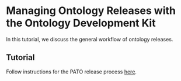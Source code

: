 # Managing Ontology Releases with the Ontology Development Kit

In this tutorial, we discuss the general workflow of ontology releases. 


## Tutorial
Follow instructions for the PATO release process [here](http://pato-ontology.github.io/pato/odk-workflows/ReleaseWorkflow/).